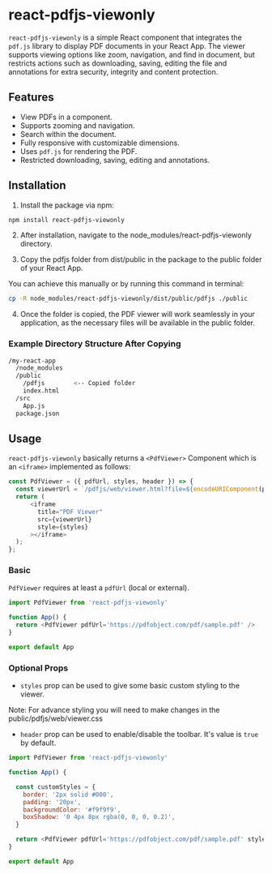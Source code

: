 # react-pdfjs-viewonly

`react-pdfjs-viewonly` is a simple React component that integrates the `pdf.js` library to display PDF documents in your React App. The viewer supports viewing options like zoom, navigation, and find in document, but restricts actions such as downloading, saving, editing the file and annotations for extra security, integrity and content protection.

## Features
- View PDFs in a component.
- Supports zooming and navigation.
- Search within the document.
- Fully responsive with customizable dimensions.
- Uses `pdf.js` for rendering the PDF.
- Restricted downloading, saving, editing and annotations.

## Installation

1. Install the package via npm:

```bash
npm install react-pdfjs-viewonly
```

2. After installation, navigate to the node_modules/react-pdfjs-viewonly directory.

3. Copy the pdfjs folder from dist/public in the package to the public folder of your React App.

You can achieve this manually or by running this command in terminal:

```bash
cp -R node_modules/react-pdfjs-viewonly/dist/public/pdfjs ./public
```

4. Once the folder is copied, the PDF viewer will work seamlessly in your application, as the necessary files will be available in the public folder.

### Example Directory Structure After Copying

```bash
/my-react-app
  /node_modules
  /public
    /pdfjs        <-- Copied folder
    index.html
  /src
    App.js
  package.json
```

## Usage

`react-pdfjs-viewonly` basically returns a `<PdfViewer>` Component which is an `<iframe>` implemented as follows:

```javascript
const PdfViewer = ({ pdfUrl, styles, header }) => {
  const viewerUrl = `/pdfjs/web/viewer.html?file=${encodeURIComponent(pdfUrl)}&isHeaderVisible=${!!header}`;
  return (
      <iframe
        title="PDF Viewer"
        src={viewerUrl}
        style={styles}
      ></iframe>
  );
};
```

### Basic
`PdfViewer` requires at least a `pdfUrl` (local or external).

```javascript
import PdfViewer from 'react-pdfjs-viewonly'

function App() {
  return <PdfViewer pdfUrl='https://pdfobject.com/pdf/sample.pdf' />
}

export default App
```

### Optional Props

- `styles` prop can be used to give some basic custom styling to the viewer.

Note: For advance styling you will need to make changes in the public/pdfjs/web/viewer.css

- `header` prop can be used to enable/disable the toolbar. It's value is `true` by default.

```javascript
import PdfViewer from 'react-pdfjs-viewonly'

function App() {

  const customStyles = {
    border: '2px solid #000',
    padding: '20px',
    backgroundColor: '#f9f9f9',
    boxShadow: '0 4px 8px rgba(0, 0, 0, 0.2)',
  }

  return <PdfViewer pdfUrl='https://pdfobject.com/pdf/sample.pdf' styles={customStyles} header={false} />
}

export default App
```


